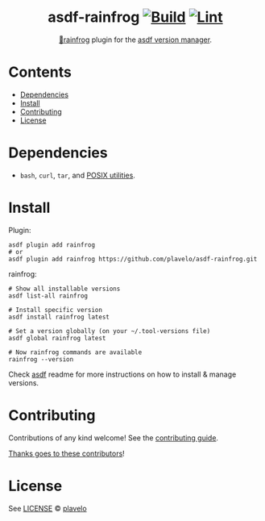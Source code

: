 <div align="center">

# asdf-rainfrog [![Build](https://github.com/plavelo/asdf-rainfrog/actions/workflows/build.yml/badge.svg)](https://github.com/plavelo/asdf-rainfrog/actions/workflows/build.yml) [![Lint](https://github.com/plavelo/asdf-rainfrog/actions/workflows/lint.yml/badge.svg)](https://github.com/plavelo/asdf-rainfrog/actions/workflows/lint.yml)

[🐸rainfrog](https://github.com/achristmascarl/rainfrog) plugin for the [asdf version manager](https://asdf-vm.com).

</div>

# Contents

- [Dependencies](#dependencies)
- [Install](#install)
- [Contributing](#contributing)
- [License](#license)

# Dependencies

- `bash`, `curl`, `tar`, and [POSIX utilities](https://pubs.opengroup.org/onlinepubs/9699919799/idx/utilities.html).

# Install

Plugin:

```shell
asdf plugin add rainfrog
# or
asdf plugin add rainfrog https://github.com/plavelo/asdf-rainfrog.git
```

rainfrog:

```shell
# Show all installable versions
asdf list-all rainfrog

# Install specific version
asdf install rainfrog latest

# Set a version globally (on your ~/.tool-versions file)
asdf global rainfrog latest

# Now rainfrog commands are available
rainfrog --version
```

Check [asdf](https://github.com/asdf-vm/asdf) readme for more instructions on how to
install & manage versions.

# Contributing

Contributions of any kind welcome! See the [contributing guide](contributing.md).

[Thanks goes to these contributors](https://github.com/plavelo/asdf-rainfrog/graphs/contributors)!

# License

See [LICENSE](LICENSE) © [plavelo](https://github.com/plavelo/)
